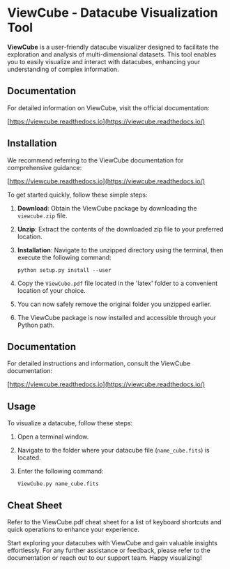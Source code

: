 # ViewCube - Datacube Visualization Tool

**ViewCube** is a user-friendly datacube visualizer designed to facilitate the exploration and analysis of multi-dimensional datasets. This tool enables you to easily visualize and interact with datacubes, enhancing your understanding of complex information.

## Documentation

For detailed information on ViewCube, visit the official documentation:

[https://viewcube.readthedocs.io](https://viewcube.readthedocs.io/)

## Installation

We recommend referring to the ViewCube documentation for comprehensive guidance:

[https://viewcube.readthedocs.io](https://viewcube.readthedocs.io/)

To get started quickly, follow these simple steps:

1. **Download**: Obtain the ViewCube package by downloading the `viewcube.zip` file.
2. **Unzip**: Extract the contents of the downloaded zip file to your preferred location.
3. **Installation**: Navigate to the unzipped directory using the terminal, then execute the following command: 

    ```
    python setup.py install --user
    ```

4. Copy the `ViewCube.pdf` file located in the 'latex' folder to a convenient location of your choice.
5. You can now safely remove the original folder you unzipped earlier.
6. The ViewCube package is now installed and accessible through your Python path.

## Documentation

For detailed instructions and information, consult the ViewCube documentation:

[https://viewcube.readthedocs.io](https://viewcube.readthedocs.io/)

## Usage

To visualize a datacube, follow these steps:

1. Open a terminal window.
2. Navigate to the folder where your datacube file (`name_cube.fits`) is located.
3. Enter the following command:

    ```
    ViewCube.py name_cube.fits
    ```

## Cheat Sheet

Refer to the ViewCube.pdf cheat sheet for a list of keyboard shortcuts and quick operations to enhance your experience.

Start exploring your datacubes with ViewCube and gain valuable insights effortlessly. For any further assistance or feedback, please refer to the documentation or reach out to our support team. Happy visualizing!

